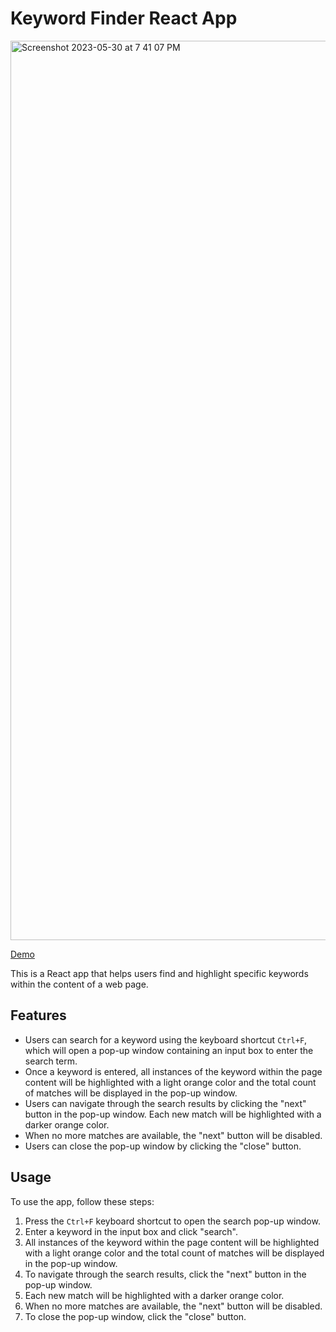 # Keyword Finder React App

<img width="1439" alt="Screenshot 2023-05-30 at 7 41 07 PM" src="https://github.com/thafsi-pv/Keyword-finder/assets/22377348/35b29322-2801-4d8c-b667-0c3d94ac83cf">


[Demo](https://keyword-finder-taupe.vercel.app)

This is a React app that helps users find and highlight specific keywords within the content of a web page. 

## Features

- Users can search for a keyword using the keyboard shortcut `Ctrl+F`, which will open a pop-up window containing an input box to enter the search term.
- Once a keyword is entered, all instances of the keyword within the page content will be highlighted with a light orange color and the total count of matches will be displayed in the pop-up window.
- Users can navigate through the search results by clicking the "next" button in the pop-up window. Each new match will be highlighted with a darker orange color.
- When no more matches are available, the "next" button will be disabled. 
- Users can close the pop-up window by clicking the "close" button.

## Usage

To use the app, follow these steps:

1. Press the `Ctrl+F` keyboard shortcut to open the search pop-up window.
2. Enter a keyword in the input box and click "search".
3. All instances of the keyword within the page content will be highlighted with a light orange color and the total count of matches will be displayed in the pop-up window.
4. To navigate through the search results, click the "next" button in the pop-up window.
5. Each new match will be highlighted with a darker orange color.
6. When no more matches are available, the "next" button will be disabled.
7. To close the pop-up window, click the "close" button.
